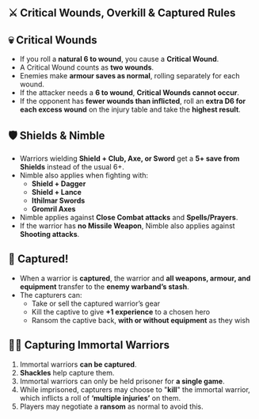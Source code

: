 ## ⚔️ Critical Wounds, Overkill & Captured Rules
## 💀 Critical Wounds

- If you roll a **natural 6 to wound**, you cause a **Critical Wound**.
- A Critical Wound counts as **two wounds**.
- Enemies make **armour saves as normal**, rolling separately for each wound.
- If the attacker needs a **6 to wound**, **Critical Wounds cannot occur**.
- If the opponent has **fewer wounds than inflicted**, roll an **extra D6 for each excess wound** on the injury table and take the **highest result**.
## 🛡️ Shields & Nimble

- Warriors wielding **Shield + Club, Axe, or Sword** get a **5+ save from Shields** instead of the usual 6+.
- Nimble also applies when fighting with:
    - **Shield + Dagger**
    - **Shield + Lance**
    - **Ithilmar Swords**
    - **Gromril Axes**
- Nimble applies against **Close Combat attacks** and **Spells/Prayers**.
- If the warrior has **no Missile Weapon**, Nimble also applies against **Shooting attacks**.
## 🚨 Captured!

- When a warrior is **captured**, the warrior and **all weapons, armour, and equipment** transfer to the **enemy warband’s stash**.
- The capturers can:
    - Take or sell the captured warrior’s gear
    - Kill the captive to give **+1 experience** to a chosen hero
    - Ransom the captive back, **with or without equipment** as they wish
## 🧟‍♂️ Capturing Immortal Warriors

1. Immortal warriors **can be captured**.
2. **Shackles** help capture them.
3. Immortal warriors can only be held prisoner for **a single game**.
4. While imprisoned, capturers may choose to "**kill**" the immortal warrior, which inflicts a roll of **‘multiple injuries’** on them.
5. Players may negotiate a **ransom** as normal to avoid this.
